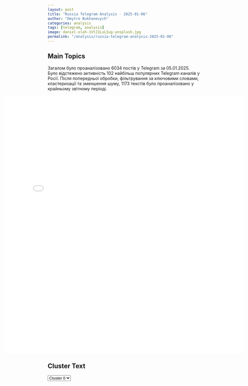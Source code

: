 ```yaml
---
layout: post
title: "Russia Telegram Analysis - 2025-01-06"
author: "Dmytro Bukhanevych"
categories: analysis
tags: [telegram, analysis]
image: daniel-olah-1Vt21LuLSug-unsplash.jpg
permalink: "/analysis/russia-telegram-analysis-2025-01-06"
---
```


<style>
    /* Adjusting iframe-container styles */
    .wide-iframe-container {
        width: calc(100% + 30vw);  /* Extending the width */
        margin-left: -15vw;       /* Negative margin to push to the left */
        overflow: hidden;         /* In case the iframe content spills over */
    }

    .wide-iframe-container iframe {
        width: 100%;  /* Making the iframe take the full width of its container */
        border: none; /* Removing any borders from the iframe */
    }

    /* Toggle mechanism */
    .hidden {
        display: none;
    }
    
    .show-content-target:checked + .show-content {
        display: block;
    }
</style>

<h2>Main Topics</h2>
<p>Загалом було проаналізовано 6034 постів у Telegram за 05.01.2025. Було відстежено активність 102 найбільш популярних Telegram каналів у Росії. Після попередньої обробки, фільтрування за ключовими словами, кластеризації та зменшення шуму, 1173 текстів було проаналізовано у крайньому звітному періоді.</p>
<!-- Embedding Main Plotly Visualization -->
<div class="wide-iframe-container">
    <iframe src="{{site.baseurl}}/visualizations/2025-01-06/fig_topics_time.html" height="850"></iframe>
</div>


<h2>Cluster Text</h2>

<!-- Dropdown to select a cluster -->
<select id="clusterSelector" onchange="displayClusterText()">
<option value="0">Cluster 0</option><option value="1">Cluster 1</option><option value="2">Cluster 2</option><option value="3">Cluster 3</option><option value="4">Cluster 4</option><option value="5">Cluster 5</option><option value="6">Cluster 6</option><option value="7">Cluster 7</option><option value="8">Cluster 8</option>
</select>

<!-- Display area for the selected cluster's text -->
<div id="clusterTextDisplay" class="hidden"></div>

<script type="text/javascript">
    var clusterDetails = {"0": "<b>Total Posts:</b> 19<br><b>Date:</b> 2025-01-05 17:57:55+00:00<br><b>Author:</b> rvvoenkor<br><b>Link:</b> https://t.me/s/RVvoenkor/83944<br><b>Subscribers:</b> 1660956<br><b>Text:</b> \u0422\u0435\u043a\u0441\u0442: \u203c\ufe0f\ud83c\uddfa\ud83c\udde6\ud83c\udff4\u200d\u2620\ufe0f\u0423\u043a\u0440\u0430\u0438\u043d\u0430 \u043e\u043a\u0430\u0437\u0430\u043b\u0430\u0441\u044c \u043d\u0430 \u043f\u043e\u0441\u043b\u0435\u0434\u043d\u0435\u043c \u043c\u0435\u0441\u0442\u0435 \u0441\u0440\u0435\u0434\u0438 \u0441\u0442\u0440\u0430\u043d \u0415\u0432\u0440\u043e\u043f\u044b \u043f\u043e \u0443\u0440\u043e\u0432\u043d\u044e \u043a\u043e\u044d\u0444\u0444\u0438\u0446\u0438\u0435\u043d\u0442\u0430 \u0438\u043d\u0442\u0435\u043b\u043b\u0435\u043a\u0442\u0430 - IQ\u25aa\ufe0f\u0421\u0440\u0435\u0434\u0438 \u0441\u0442\u0440\u0430\u043d \u043c\u0438\u0440\u0430 \u043e\u043d\u0430 \u0437\u0430\u043d\u044f\u043b\u0430 78-\u0435 \u043c\u0435\u0441\u0442\u043e. \u041d\u0430 \u043f\u0435\u0440\u0432\u043e\u0439 \u0441\u0442\u0440\u043e\u0447\u043a\u0435 \u043d\u0430\u0445\u043e\u0434\u0438\u0442\u0441\u044f \u041a\u0438\u0442\u0430\u0439, \u0430 \u0420\u043e\u0441\u0441\u0438\u044f \u2014 \u043d\u0430 6-\u0439, \u0441\u043e\u043e\u0431\u0449\u0430\u0435\u0442 \u043f\u043e\u0440\u0442\u0430\u043b International IQ Test.t.me/RVvoenkor", "1": "<b>Total Posts:</b> 482<br><b>Date:</b> 2025-01-05 07:53:54+00:00<br><b>Author:</b> mig41<br><b>Link:</b> https://t.me/s/mig41/39391<br><b>Subscribers:</b> 502791<br><b>Text:</b> \u0422\u0435\u043a\u0441\u0442: \u26a1\ufe0f\u0412\u0421\u0423 \u043d\u0430\u0447\u0430\u043b\u0438 \u0432\u043d\u043e\u0432\u044c \u043f\u044b\u0442\u0430\u0442\u044c\u0441\u044f \u043d\u0430\u0441\u0442\u0443\u043f\u0430\u0442\u044c \u0432 \u041a\u0443\u0440\u0441\u043a\u043e\u0439 \u043e\u0431\u043b\u0430\u0441\u0442\u0438, \u0430\u0442\u0430\u043a\u0443\u044e\u0442 \u0432 \u0441\u0442\u043e\u0440\u043e\u043d\u0443 \u0411\u0435\u0440\u0434\u0438\u043d \u2014 \u0411\u043e\u043b\u044c\u0448\u043e\u0435 \u0421\u043e\u043b\u0434\u0430\u0442\u0441\u043a\u043e\u0435\u0418\u0434\u0443\u0442 \u0442\u044f\u0436\u0435\u043b\u044b\u0435 \u0431\u043e\u0438.\u0418\u043d\u0444\u043e\u0440\u043c\u0430\u0446\u0438\u044f \u0441 \u043c\u0435\u0441\u0442.\u23fa\u041e\u0441\u0442\u043e\u0440\u043e\u0436\u043d\u043e, \u043f\u043b\u0430\u043d\u0438\u0440\u0443\u0435\u043c \u0431\u0443\u0434\u0443\u0449\u0435\u0435! \u041c\u0418\u0413 \u0420\u043e\u0441\u0441\u0438\u0438. \u041f\u043e\u0434\u043f\u0438\u0441\u0430\u0442\u044c\u0441\u044f", "2": "<b>Total Posts:</b> 18<br><b>Date:</b> 2025-01-05 07:04:06+00:00<br><b>Author:</b> moskva_kazan_belgorod_kursk_omsk<br><b>Link:</b> https://t.me/s/Moskva_kazan_belgorod_kursk_omsk/49287<br><b>Subscribers:</b> 1573868<br><b>Text:</b> \u0422\u0435\u043a\u0441\u0442: \u0412 \u041a\u0438\u0442\u0430\u0435 \u043e\u0442\u043c\u0435\u0447\u0430\u0435\u0442\u0441\u044f \u0432\u0441\u043f\u044b\u0448\u043a\u0430 \u0432\u0438\u0440\u0443\u0441\u043d\u044b\u0445 \u0437\u0430\u0431\u043e\u043b\u0435\u0432\u0430\u043d\u0438\u0439 \u2014 \u043d\u0435\u043a\u043e\u0442\u043e\u0440\u044b\u0435 \u0438\u0441\u0442\u043e\u0447\u043d\u0438\u043a\u0438 \u0431\u044c\u044e\u0442 \u0442\u0440\u0435\u0432\u043e\u0433\u0443, \u0447\u0442\u043e \u044d\u0442\u043e \u043c\u043e\u0436\u0435\u0442 \u0431\u044b\u0442\u044c \"\u0441\u0442\u0440\u0430\u0448\u043d\u0435\u0435 COVID-19\".\u041c\u0435\u0442\u0430\u043f\u043d\u0435\u0432\u043c\u043e\u0432\u0438\u0440\u0443\u0441 \u043a\u0438\u0442\u0430\u0439\u0441\u043a\u0438\u0435 \u0432\u0440\u0430\u0447\u0438 \u043e\u0431\u043d\u0430\u0440\u0443\u0436\u0438\u043b\u0438 \u0432 \u0440\u0435\u0441\u043f\u0438\u0440\u0430\u0442\u043e\u0440\u043d\u044b\u0445 \u043f\u0440\u043e\u0431\u0430\u0445 \u043d\u0430\u0440\u044f\u0434\u0443 \u0441 \u0433\u0440\u0438\u043f\u043f\u043e\u043c \u0438 \u0440\u0438\u043d\u043e\u0432\u0438\u0440\u0443\u0441\u043e\u043c, \u0441\u043e\u043e\u0431\u0449\u0438\u043b\u0438 \u0432 \u0423\u043f\u0440\u0430\u0432\u043b\u0435\u043d\u0438\u0438 \u043f\u043e \u043a\u043e\u043d\u0442\u0440\u043e\u043b\u044e \u0438 \u043f\u0440\u043e\u0444\u0438\u043b\u0430\u043a\u0442\u0438\u043a\u0435 \u0437\u0430\u0431\u043e\u043b\u0435\u0432\u0430\u043d\u0438\u0439 \u041a\u0438\u0442\u0430\u044f. \u0418\u043d\u0444\u0435\u043a\u0446\u0438\u044f \u0430\u043a\u0442\u0438\u0432\u043d\u043e \u0440\u0430\u0441\u043f\u0440\u043e\u0441\u0442\u0440\u0430\u043d\u044f\u0435\u0442\u0441\u044f, \u043e\u0441\u043e\u0431\u0435\u043d\u043d\u043e \u0441\u0440\u0435\u0434\u0438 \u0434\u0435\u0442\u0435\u0439 \u0434\u043e 14 \u043b\u0435\u0442.Euronews \u0432 2023 \u0433\u043e\u0434\u0443 \u0441\u043e\u043e\u0431\u0449\u0430\u043b\u0438, \u0447\u0442\u043e \u0437\u0430\u0431\u043e\u043b\u0435\u0432\u0430\u0435\u043c\u043e\u0441\u0442\u044c \u043c\u0435\u0442\u0430\u043f\u043d\u0435\u0432\u043c\u043e\u0432\u0438\u0440\u0443\u0441\u043e\u043c \u0447\u0435\u043b\u043e\u0432\u0435\u043a\u0430 (HMPV, \u0438\u0437\u0432\u0435\u0441\u0442\u043d\u044b\u043c \u0441 2001 \u0433\u043e\u0434\u0430) \u0432\u043e\u0437\u0440\u043e\u0441\u043b\u0430 \u043f\u043e \u0432\u0441\u0435\u043c\u0443 \u043c\u0438\u0440\u0443 \u043f\u043e\u0441\u043b\u0435 \u043f\u0430\u043d\u0434\u0435\u043c\u0438\u0438 COVID-19 \u0438\u0437-\u0437\u0430 \u043e\u0431\u0449\u0435\u0433\u043e \u0441\u043d\u0438\u0436\u0435\u043d\u0438\u044f \u0438\u043c\u043c\u0443\u043d\u0438\u0442\u0435\u0442\u0430. \u0423 \u0431\u043e\u043b\u044c\u0448\u0438\u043d\u0441\u0442\u0432\u0430 \u043b\u044e\u0434\u0435\u0439, \u0437\u0430\u0440\u0430\u0437\u0438\u0432\u0448\u0438\u0445\u0441\u044f \u044d\u0442\u0438\u043c \u0432\u0438\u0440\u0443\u0441\u043e\u043c, \u043d\u0435 \u0440\u0430\u0437\u0432\u0438\u0432\u0430\u0435\u0442\u0441\u044f \u0441\u0435\u0440\u044c\u0435\u0437\u043d\u044b\u0445 \u0441\u0438\u043c\u043f\u0442\u043e\u043c\u043e\u0432, \u0438 \u043e\u043d\u0438 \u0432\u044b\u0437\u0434\u043e\u0440\u0430\u0432\u043b\u0438\u0432\u0430\u044e\u0442 \u0432 \u0442\u0435\u0447\u0435\u043d\u0438\u0435 7-10 \u0434\u043d\u0435\u0439. \u041e\u0434\u043d\u0430\u043a\u043e, \u043d\u0430\u0438\u0431\u043e\u043b\u0435\u0435 \u0442\u044f\u0436\u0435\u043b\u044b\u0435 \u0437\u0430\u0431\u043e\u043b\u0435\u0432\u0430\u043d\u0438\u044f \u043f\u043e\u0441\u043b\u0435 \u0437\u0430\u0440\u0430\u0436\u0435\u043d\u0438\u044f HMPV \u0432\u043e\u0437\u043d\u0438\u043a\u0430\u044e\u0442 \u0443 \u043c\u0430\u043b\u0435\u043d\u044c\u043a\u0438\u0445 \u0434\u0435\u0442\u0435\u0439 \u0438 \u043f\u043e\u0436\u0438\u043b\u044b\u0445 \u043b\u044e\u0434\u0435\u0439, \u043f\u043e\u0441\u043a\u043e\u043b\u044c\u043a\u0443 \u043e\u043d\u0438 \u043d\u0430\u0438\u0431\u043e\u043b\u0435\u0435 \u0443\u044f\u0437\u0432\u0438\u043c\u044b \u0434\u043b\u044f \u0432\u0438\u0440\u0443\u0441\u0430. \u0412 \u0442\u044f\u0436\u0435\u043b\u044b\u0445 \u0441\u043b\u0443\u0447\u0430\u044f\u0445 \u0432\u0438\u0440\u0443\u0441 \u043c\u043e\u0436\u0435\u0442 \u043f\u0440\u0438\u0432\u0435\u0441\u0442\u0438 \u043a \u043b\u0435\u0442\u0430\u043b\u044c\u043d\u043e\u043c\u0443 \u0438\u0441\u0445\u043e\u0434\u0443.\ud83c\uddf7\ud83c\uddfa \u041f\u043e\u0434\u043f\u0438\u0441\u0430\u0442\u044c\u0441\u044f \u043d\u0430 \u0420\u041e\u0421\u0421\u0418\u042e \u0421\u0415\u0419\u0427\u0410\u0421", "3": "<b>Total Posts:</b> 72<br><b>Date:</b> 2025-01-05 18:00:05+00:00<br><b>Author:</b> warhistoryalconafter<br><b>Link:</b> https://t.me/s/warhistoryalconafter/201784<br><b>Subscribers:</b> 541246<br><b>Text:</b> \u0422\u0435\u043a\u0441\u0442: \ud83c\udf89 \u041e\u043f\u0435\u0440\u0430\u0442\u0438\u0432\u043d\u0430\u044f \u043e\u0431\u0441\u0442\u0430\u043d\u043e\u0432\u043a\u0430 \u043d\u0430 \u0444\u0440\u043e\u043d\u0442\u0430\u0445 \u043a \u0432\u0435\u0447\u0435\u0440\u0443 5 \u044f\u043d\u0432\u0430\u0440\u044f.\u0427\u0442\u043e \u0438\u0437\u0432\u0435\u0441\u0442\u043d\u043e \u043d\u0430 \u0434\u0430\u043d\u043d\u044b\u0439 \u043c\u043e\u043c\u0435\u043d\u0442:\u25aa\ufe0f\u041f\u043e \u0438\u0442\u043e\u0433\u0443 \u0441\u0435\u0433\u043e\u0434\u043d\u044f\u0448\u043d\u0435\u0433\u043e \u0434\u043d\u044f \u0432 \u041a\u0443\u0440\u0441\u043a\u043e\u0439 \u043e\u0431\u043b\u0430\u0441\u0442\u0438 \u0412\u0421\u0423 \u0441\u043c\u043e\u0433\u043b\u0438 \u0434\u043e\u0441\u0442\u0438\u0447\u044c \u0441\u0435\u043b\u0430 \u0411\u0435\u0440\u0434\u0438\u043d \u0438 \u0437\u0430\u043d\u044f\u0442\u044c \u043d\u0435\u0441\u043a\u043e\u043b\u044c\u043a\u043e \u043b\u0435\u0441\u043e\u043f\u043e\u043b\u043e\u0441, \u0433\u0434\u0435 \u0438\u0445 \u043a\u043e\u0448\u043c\u0430\u0440\u044f\u0442 \u043d\u0430\u0448\u0438 \u0431\u043e\u0439\u0446\u044b; \u041e\u043a\u043a\u0443\u043f\u0430\u043d\u0442\u043e\u0432 \u0432\u0441\u0442\u0440\u0435\u0442\u0438\u043b\u0438 \u043d\u0430\u0448\u0438 \u0434\u0440\u043e\u043d\u043e\u0432\u043e\u0434\u044b, \u0430\u0440\u043c\u0435\u0439\u0441\u043a\u0430\u044f \u0430\u0432\u0438\u0430\u0446\u0438\u044f \u0438 \u0441\u0442\u0430\u043b\u044c\u043d\u0430\u044f \u043f\u0435\u0445\u043e\u0442\u0430.\u25aa\ufe0f\u0422\u0435\u043c \u0432\u0440\u0435\u043c\u0435\u043d\u0435\u043c \u0440\u0443\u0441\u0441\u043a\u0438\u0435 \u0432\u043e\u0439\u0441\u043a\u0430 \u043f\u0440\u043e\u0434\u0432\u0438\u043d\u0443\u043b\u0438\u0441\u044c \u043a \u041c\u0430\u0445\u043d\u043e\u0432\u043a\u0435 \u0443 \u0421\u0443\u0434\u0436\u0438, \u0430 \u0442\u0430\u043a\u0436\u0435 \u0430\u0442\u0430\u043a\u043e\u0432\u0430\u043b\u0438 \u0432 \u043d\u0430\u043f\u0440\u0430\u0432\u043b\u0435\u043d\u0438\u0438 \u041c\u0430\u043b\u043e\u0439 \u041b\u043e\u043a\u043d\u0438;\u25aa\ufe0f\u0422\u0435\u043c \u0432\u0440\u0435\u043c\u0435\u043d\u0435\u043c \u0432\u043e\u0441\u0442\u043e\u0447\u043d\u0435\u0435 \u041f\u043e\u043a\u0440\u043e\u0432\u0441\u043a\u0430 \u043d\u0430 \u043c\u0430\u043b\u0438\u043d\u043e\u0432\u0441\u043a\u043e\u043c \u043d\u0430\u043f\u0440\u0430\u0432\u043b\u0435\u043d\u0438\u0438 \u043f\u0440\u043e\u0434\u043e\u043b\u0436\u0430\u044e\u0442\u0441\u044f \u043d\u0430\u0448\u0438 \u043d\u0430\u0441\u0442\u0443\u043f\u0430\u0442\u0435\u043b\u044c\u043d\u044b\u0435 \u0434\u0435\u0439\u0441\u0442\u0432\u0438\u044f. \u041f\u043e\u0441\u043b\u0435 \u043e\u0441\u0432\u043e\u0431\u043e\u0436\u0434\u0435\u043d\u0438\u044f \u0412\u043e\u0437\u0434\u0432\u0438\u0436\u0435\u043d\u043a\u0438 \u0448\u0442\u0443\u0440\u043c\u043e\u0432\u0438\u043a\u0438 \u043f\u0440\u043e\u0434\u0432\u0438\u043d\u0443\u043b\u0438\u0441\u044c \u0437\u0430\u043f\u0430\u0434\u043d\u0435\u0435, \u0430 \u0442\u0430\u043a\u0436\u0435 \u0437\u0430\u0448\u043b\u0438 \u0432 \u0415\u043b\u0438\u0437\u0430\u0432\u0435\u0442\u043e\u0432\u043a\u0443, \u0433\u0434\u0435 \u043f\u0440\u043e\u0438\u0437\u043e\u0448\u0435\u043b \u0442\u0430\u043d\u043a\u043e\u0432\u044b\u0439 \u0431\u043e\u0439;\u25aa\ufe0f\u041d\u0430 \u043a\u0443\u0440\u0430\u0445\u043e\u0432\u0441\u043a\u043e\u043c \u043d\u0430\u043f\u0440\u0430\u0432\u043b\u0435\u043d\u0438\u0438 \u0442\u0435\u043c \u0432\u0440\u0435\u043c\u0435\u043d\u0435\u043c \u0432\u043e\u0438\u043d\u044b 114\u043e\u0439 \u0431\u0440\u0438\u0433\u0430\u0434\u044b \u043e\u0441\u0432\u043e\u0431\u043e\u0434\u0438\u043b\u0438 \u041f\u0435\u0442\u0440\u043e\u043f\u0430\u0432\u043b\u043e\u0432\u043a\u0443, \u0447\u0442\u043e \u0438\u0434\u0435\u0442 \u043f\u043e\u0441\u043b\u0435 \u0421\u043e\u043d\u0446\u043e\u0432\u043a\u0438; \u25aa\ufe0f\u0422\u0430\u043a\u0436\u0435 \u0440\u0443\u0441\u0441\u043a\u0438\u0435 \u0431\u043e\u0439\u0446\u044b \u043f\u0440\u043e\u0434\u0435\u043c\u043e\u043d\u0441\u0442\u0440\u0438\u0440\u043e\u0432\u0430\u043b\u0438 \u0444\u043b\u0430\u0433\u0438 \u043d\u0430 \u0437\u0430\u043f\u0430\u0434\u043d\u043e\u0439 \u043e\u043a\u0440\u0430\u0438\u043d\u0435 \u041a\u0443\u0440\u0430\u0445\u043e\u0432\u043e - \u0442\u0440\u0443\u0431\u043d\u043e\u043c \u0437\u0430\u0432\u043e\u0434\u0435. \u041f\u043e\u043c\u0438\u043c\u043e \u044d\u0442\u043e\u0433\u043e \u043f\u0440\u043e\u0434\u0432\u0438\u0436\u0435\u043d\u0438\u0435 \u0435\u0441\u0442\u044c \u044e\u0436\u043d\u0435\u0435 \u0433\u043e\u0440\u043e\u0434\u0430;\u041f\u043e\u0434\u043f\u0438\u0441\u0430\u0442\u044c\u0441\u044f \u043d\u0430 \u043a\u0430\u043d\u0430\u043b", "4": "<b>Total Posts:</b> 27<br><b>Date:</b> 2025-01-05 13:52:56+00:00<br><b>Author:</b> solovievlive<br><b>Link:</b> https://t.me/s/SolovievLive/307194<br><b>Subscribers:</b> 1307641<br><b>Text:</b> \u0422\u0435\u043a\u0441\u0442: \u041f\u043e\u0441\u0442\u0440\u0430\u0434\u0430\u0432\u0448\u0438\u0435 \u043f\u0440\u0438 \u0430\u0442\u0430\u043a\u0435 \u0443\u043a\u0440\u0430\u0438\u043d\u0441\u043a\u043e\u0433\u043e \u0434\u0440\u043e\u043d\u0430 \u0432 \u0414\u041d\u0420 \u0436\u0443\u0440\u043d\u0430\u043b\u0438\u0441\u0442\u044b \u0420\u0418\u0410 \u041d\u043e\u0432\u043e\u0441\u0442\u0438 \u0420\u043e\u043c\u0430\u043d\u0435\u043d\u043a\u043e \u0438 \u041a\u0435\u0432\u0445\u0438\u0435\u0432 \u0434\u0430\u043b\u0438 \u043f\u0435\u0440\u0432\u044b\u0435 \u043f\u043e\u043a\u0430\u0437\u0430\u043d\u0438\u044f \u0421\u041a \u043e\u0431 \u043e\u0431\u0441\u0442\u043e\u044f\u0442\u0435\u043b\u044c\u0441\u0442\u0432\u0430\u0445 \u0433\u0438\u0431\u0435\u043b\u0438 \u0432\u043e\u0435\u043d\u043a\u043e\u0440\u0430 \"\u0418\u0437\u0432\u0435\u0441\u0442\u0438\u0439\" \u041c\u0430\u0440\u0442\u0435\u043c\u044c\u044f\u043d\u043e\u0432\u0430.  \u0427\u0442\u043e \u0438\u0437\u0432\u0435\u0441\u0442\u043d\u043e \u043e \u043d\u0430\u043f\u0430\u0434\u0435\u043d\u0438\u0438 \u0412\u0421\u0423 \u043d\u0430 \u0440\u043e\u0441\u0441\u0438\u0439\u0441\u043a\u0438\u0445 \u0436\u0443\u0440\u043d\u0430\u043b\u0438\u0441\u0442\u043e\u0432 \u043f\u043e\u0434 \u0413\u043e\u0440\u043b\u043e\u0432\u043a\u043e\u0439 \u0432 \u0414\u041d\u0420:  \ud83d\udfe5\u0412\u043d\u0435\u0448\u0442\u0430\u0442\u043d\u044b\u0439\u2026", "5": "<b>Total Posts:</b> 52<br><b>Date:</b> 2025-01-05 04:31:43+00:00<br><b>Author:</b> dimsmirnov175<br><b>Link:</b> https://t.me/s/dimsmirnov175/87576<br><b>Subscribers:</b> 343237<br><b>Text:</b> \u0422\u0435\u043a\u0441\u0442: \u041c\u0438\u043d\u043e\u0431\u043e\u0440\u043e\u043d\u044b \u0420\u043e\u0441\u0441\u0438\u0438: \u0412 \u0442\u0435\u0447\u0435\u043d\u0438\u0435 \u043f\u0440\u043e\u0448\u0435\u0434\u0448\u0435\u0439 \u043d\u043e\u0447\u0438 \u0434\u0435\u0436\u0443\u0440\u043d\u044b\u043c\u0438 \u0441\u0440\u0435\u0434\u0441\u0442\u0432\u0430\u043c\u0438 \u041f\u0412\u041e \u0443\u043d\u0438\u0447\u0442\u043e\u0436\u0435\u043d 61 \u0443\u043a\u0440\u0430\u0438\u043d\u0441\u043a\u0438\u0439 \u0431\u0435\u0441\u043f\u0438\u043b\u043e\u0442\u043d\u044b\u0439 \u043b\u0435\u0442\u0430\u0442\u0435\u043b\u044c\u043d\u044b\u0439 \u0430\u043f\u043f\u0430\u0440\u0430\u0442. 37 \u0411\u043f\u041b\u0410 \u0443\u043d\u0438\u0447\u0442\u043e\u0436\u0435\u043d\u044b \u043d\u0430\u0434 \u0442\u0435\u0440\u0440\u0438\u0442\u043e\u0440\u0438\u0435\u0439 \u0420\u043e\u0441\u0442\u043e\u0432\u0441\u043a\u043e\u0439 \u043e\u0431\u043b\u0430\u0441\u0442\u0438, 20 \u2013 \u043d\u0430\u0434 \u0442\u0435\u0440\u0440\u0438\u0442\u043e\u0440\u0438\u0435\u0439 \u0411\u0440\u044f\u043d\u0441\u043a\u043e\u0439 \u043e\u0431\u043b\u0430\u0441\u0442\u0438, 2 \u2013 \u043d\u0430\u0434 \u0442\u0435\u0440\u0440\u0438\u0442\u043e\u0440\u0438\u0435\u0439 \u0412\u043e\u0440\u043e\u043d\u0435\u0436\u0441\u043a\u043e\u0439 \u043e\u0431\u043b\u0430\u0441\u0442\u0438, 1 \u2013 \u043d\u0430\u0434 \u0442\u0435\u0440\u0440\u0438\u0442\u043e\u0440\u0438\u0435\u0439 \u0411\u0435\u043b\u0433\u043e\u0440\u043e\u0434\u0441\u043a\u043e\u0439 \u043e\u0431\u043b\u0430\u0441\u0442\u0438 \u0438 1 \u2013 \u043d\u0430\u0434 \u0442\u0435\u0440\u0440\u0438\u0442\u043e\u0440\u0438\u0435\u0439 \u041e\u0440\u043b\u043e\u0432\u0441\u043a\u043e\u0439 \u043e\u0431\u043b\u0430\u0441\u0442\u0438.\u041f\u043e\u0434\u043f\u0438\u0448\u0438\u0441\u044c \u043d\u0430 \u041f\u0423\u041b N3", "6": "<b>Total Posts:</b> 67<br><b>Date:</b> 2025-01-05 06:22:08+00:00<br><b>Author:</b> zhest_belgorod<br><b>Link:</b> https://t.me/s/zhest_belgorod/53389<br><b>Subscribers:</b> 668561<br><b>Text:</b> \u0422\u0435\u043a\u0441\u0442: \u2757\ufe0f\u0412\u0421\u0423 \u0441 \u043f\u043e\u043c\u043e\u0449\u044c\u044e \u0431\u0435\u0441\u043f\u0438\u043b\u043e\u0442\u043d\u0438\u043a\u043e\u0432 \u0443\u0434\u0430\u0440\u0438\u043b\u0438 \u0435\u0449\u0451 \u043f\u043e \u0442\u0440\u0451\u043c \u043d\u0430\u0441\u0435\u043b\u0451\u043d\u043d\u044b\u043c \u043f\u0443\u043d\u043a\u0442\u0430\u043c \u0411\u0435\u043b\u0433\u043e\u0440\u043e\u0434\u0441\u043a\u043e\u0439 \u043e\u0431\u043b\u0430\u0441\u0442\u0438\u041f\u0440\u0435\u0434\u0432\u0430\u0440\u0438\u0442\u0435\u043b\u044c\u043d\u043e, \u043f\u043e\u0441\u0442\u0440\u0430\u0434\u0430\u0432\u0448\u0438\u0445 \u043d\u0435\u0442. \u00ab\u0412 \u0433\u043e\u0440\u043e\u0434\u0435 \u0413\u0440\u0430\u0439\u0432\u043e\u0440\u043e\u043d \u043d\u0430 \u0442\u0435\u0440\u0440\u0438\u0442\u043e\u0440\u0438\u044e \u0441\u043e\u0446\u0438\u0430\u043b\u044c\u043d\u043e\u0433\u043e \u043e\u0431\u044a\u0435\u043a\u0442\u0430 \u0441 \u0431\u0435\u0441\u043f\u0438\u043b\u043e\u0442\u043d\u0438\u043a\u0430 \u0441\u0431\u0440\u043e\u0448\u0435\u043d\u043e \u0432\u0437\u0440\u044b\u0432\u043d\u043e\u0435 \u0443\u0441\u0442\u0440\u043e\u0439\u0441\u0442\u0432\u043e \u2014 \u0432 \u0437\u0434\u0430\u043d\u0438\u0438 \u043f\u043e\u0432\u0440\u0435\u0436\u0434\u0435\u043d\u043e \u043e\u0441\u0442\u0435\u043a\u043b\u0435\u043d\u0438\u0435. \u0412 \u0441\u0435\u043b\u0435 \u0413\u043e\u0440\u0430-\u041f\u043e\u0434\u043e\u043b \u0413\u0440\u0430\u0439\u0432\u043e\u0440\u043e\u043d\u0441\u043a\u043e\u0433\u043e \u043e\u043a\u0440\u0443\u0433\u0430 \u0435\u0449\u0451 \u043e\u0434\u0438\u043d \u0431\u0435\u0441\u043f\u0438\u043b\u043e\u0442\u043d\u0438\u043a \u0441\u0431\u0440\u043e\u0441\u0438\u043b \u0432\u0437\u0440\u044b\u0432\u043d\u043e\u0435 \u0443\u0441\u0442\u0440\u043e\u0439\u0441\u0442\u0432\u043e \u0432\u043e\u0437\u043b\u0435 \u041c\u041a\u0414, \u0432\u0441\u043b\u0435\u0434\u0441\u0442\u0432\u0438\u0435 \u0447\u0435\u0433\u043e \u0432 \u043e\u0434\u043d\u043e\u0439 \u043a\u0432\u0430\u0440\u0442\u0438\u0440\u0435 \u0432\u044b\u0431\u0438\u043b\u043e \u043e\u043a\u043d\u0430. \u0412 \u0441\u0435\u043b\u0435 \u041d\u0438\u0436\u043d\u0435\u0435 \u0411\u0435\u0440\u0451\u0437\u043e\u0432\u043e-\u0412\u0442\u043e\u0440\u043e\u0435 \u0428\u0435\u0431\u0435\u043a\u0438\u043d\u0441\u043a\u043e\u0433\u043e \u043e\u043a\u0440\u0443\u0433\u0430 \u0432 \u0440\u0435\u0437\u0443\u043b\u044c\u0442\u0430\u0442\u0435 \u0441\u0431\u0440\u043e\u0441\u0430 \u0432\u0437\u0440\u044b\u0432\u043d\u043e\u0433\u043e \u0443\u0441\u0442\u0440\u043e\u0439\u0441\u0442\u0432\u0430 \u0441 \u0411\u041f\u041b\u0410 \u0437\u0430\u0433\u043e\u0440\u0435\u043b\u0438\u0441\u044c 2 \u0430\u0432\u0442\u043e\u043c\u043e\u0431\u0438\u043b\u044f \u0438 \u043f\u0440\u0438\u0441\u0442\u0440\u043e\u0439\u043a\u0430 \u043a \u0434\u043e\u043c\u0443. \u0422\u0430\u043a\u0436\u0435 \u0432\u044b\u0431\u0438\u0442\u044b \u043e\u043a\u043d\u0430 \u0432 3 \u0447\u0430\u0441\u0442\u043d\u044b\u0445 \u0434\u043e\u043c\u0430\u0445 \u0438 \u043f\u043e\u0432\u0440\u0435\u0436\u0434\u0435\u043d\u044b 2 \u0430\u0432\u0442\u043e\u043c\u043e\u0431\u0438\u043b\u044f. \u0418\u043d\u0444\u043e\u0440\u043c\u0430\u0446\u0438\u044f \u043e \u043f\u043e\u0441\u043b\u0435\u0434\u0441\u0442\u0432\u0438\u044f\u0445 \u0443\u0442\u043e\u0447\u043d\u044f\u0435\u0442\u0441\u044f. \u041e\u043f\u0435\u0440\u0430\u0442\u0438\u0432\u043d\u044b\u0435 \u0441\u043b\u0443\u0436\u0431\u044b \u0440\u0430\u0431\u043e\u0442\u0430\u044e\u0442 \u043d\u0430 \u043c\u0435\u0441\u0442\u0430\u0445\u00bb, \u2013 \u0441\u043e\u043e\u0431\u0449\u0438\u043b \u0433\u0443\u0431\u0435\u0440\u043d\u0430\u0442\u043e\u0440.\u2755 \u0416\u0435\u0441\u0442\u044c \u0411\u0435\u043b\u0433\u043e\u0440\u043e\u0434 - \u043f\u043e\u0434\u043f\u0438\u0441\u0430\u0442\u044c\u0441\u044f", "7": "<b>Total Posts:</b> 147<br><b>Date:</b> 2025-01-05 21:40:17+00:00<br><b>Author:</b> radarrussiia<br><b>Link:</b> https://t.me/s/radarrussiia/16981<br><b>Subscribers:</b> 564633<br><b>Text:</b> \u0422\u0435\u043a\u0441\u0442: \u0411\u0435\u043b\u0433\u043e\u0440\u043e\u0434\u0441\u043a\u0430\u044f \u043e\u0431\u043b\u0430\u0441\u0442\u044c - \u043e\u043f\u0430\u0441\u043d\u043e\u0441\u0442\u044c \u0411\u041f\u041b\u0410.\u2757\ufe0f\u0420\u0430\u0434\u0430\u0440 \u043f\u043e \u0432\u0441\u0435\u0439 \u0420\u043e\u0441\u0441\u0438\u0438 - @radarrussiia", "8": "<b>Total Posts:</b> 18<br><b>Date:</b> 2025-01-05 08:53:18+00:00<br><b>Author:</b> itsdonetsk<br><b>Link:</b> https://t.me/s/itsdonetsk/227645<br><b>Subscribers:</b> 576698<br><b>Text:</b> \u0422\u0435\u043a\u0441\u0442: \u041f\u043e\u0441\u043b\u0435\u0434\u0441\u0442\u0432\u0438\u044f \u043e\u0431\u0441\u0442\u0440\u0435\u043b\u0430 \u041c\u0438\u0440\u043d\u043e\u0433\u0440\u0430\u0434\u0430 \u0432 \u0414\u043e\u043d\u0435\u0446\u043a\u043e\u0439 \u043e\u0431\u043b\u0430\u0441\u0442\u0438\u041f\u043e\u0434\u043f\u0438\u0441\u0430\u0442\u044c\u0441\u044f  |  \u041f\u0440\u0435\u0434\u043b\u043e\u0436\u0438\u0442\u044c \u043d\u043e\u0432\u043e\u0441\u0442\u044c"};

    function displayClusterText() {
        var selectedLabel = document.getElementById("clusterSelector").value;
        var details = clusterDetails[selectedLabel];
        var textDiv = document.getElementById("clusterTextDisplay");
        textDiv.innerHTML = '<p>' + details + '</p>';
        textDiv.classList.remove('hidden');
    }
</script>

